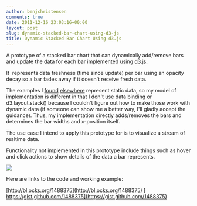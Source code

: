 ```yaml
---
author: benjchristensen
comments: true
date: 2011-12-16 23:03:16+00:00
layout: post
slug: dynamic-stacked-bar-chart-using-d3-js
title: Dynamic Stacked Bar Chart Using d3.js
---
```


A prototype of a stacked bar chart that can dynamically add/remove bars and update the data for each bar implemented using [d3.js](http://mbostock.github.com/d3/).

It  represents data freshness (time since update) per bar using an opacity decay so a bar fades away if it doesn't receive fresh data.

The examples I [found](http://mbostock.github.com/d3/ex/population.html) [elsewhere](http://mbostock.github.com/d3/ex/stack.html) represent static data, so my model of implementation is different in that I don't use data binding or d3.layout.stack() because I couldn't figure out how to make those work with dynamic data (if someone can show me a better way, I'll gladly accept the guidance). Thus, my implementation directly adds/removes the bars and determines the bar widths and x-position itself.

The use case I intend to apply this prototype for is to visualize a stream of realtime data.

Functionality not implemented in this prototype include things such as hover and click actions to show details of the data a bar represents.

![](http://benjchristensen.files.wordpress.com/2011/12/barchart.png?w=615)

Here are links to the code and working example:

[http://bl.ocks.org/1488375](http://bl.ocks.org/1488375)
[ https://gist.github.com/1488375](https://gist.github.com/1488375)
